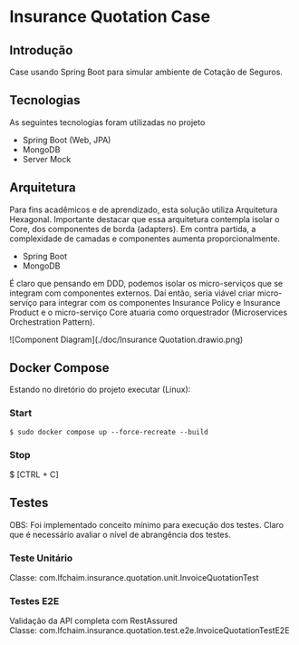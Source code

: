 # Insurance Quotation Case

## Introdução
Case usando Spring Boot para simular ambiente de Cotação de Seguros.

## Tecnologias
As seguintes tecnologias foram utilizadas no projeto

- Spring Boot (Web, JPA)
- MongoDB
- Server Mock

## Arquitetura
Para fins acadêmicos e de aprendizado, esta solução utiliza Arquitetura Hexagonal. Importante destacar que essa arquitetura contempla isolar o Core, dos componentes de borda (adapters). Em contra partida, a complexidade de camadas e componentes aumenta proporcionalmente.

- Spring Boot
- MongoDB

É claro que pensando em DDD, podemos isolar os micro-serviços que se integram com componentes externos. Daí então, seria viável criar micro-serviço para integrar com os componentes Insurance Policy e Insurance Product e o micro-serviço Core atuaria como orquestrador (Microservices Orchestration Pattern).  

![Component Diagram](./doc/Insurance Quotation.drawio.png)

## Docker Compose
Estando no diretório do projeto executar (Linux):  
### Start
 
```linux Linux command
$ sudo docker compose up --force-recreate --build
```

### Stop
$ [CTRL + C]  

## Testes
OBS: Foi implementado conceito mínimo para execução dos testes. Claro que é necessário avaliar o nível de abrangência dos testes.  

### Teste Unitário
Classe: com.lfchaim.insurance.quotation.unit.InvoiceQuotationTest  

### Testes E2E
Validação da API completa com RestAssured  
Classe: com.lfchaim.insurance.quotation.test.e2e.InvoiceQuotationTestE2E  

